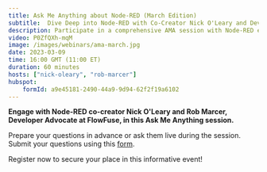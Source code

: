 ```yaml
---
title: Ask Me Anything about Node-RED (March Edition)
subtitle:  Dive Deep into Node-RED with Co-Creator Nick O'Leary and Developer Educator Rob Marcer
description: Participate in a comprehensive AMA session with Node-RED experts Nick O'Leary and Rob Marcer, exploring key insights and solutions.
video: P0ZfQXh-mqM
image: /images/webinars/ama-march.jpg
date: 2023-03-09
time: 16:00 GMT (11:00 ET) 
duration: 60 minutes
hosts: ["nick-oleary", "rob-marcer"]
hubspot:
    formId: a9e45181-2490-44a9-9d94-62f2f19a6102
---
```


**Engage with Node-RED co-creator Nick O'Leary and Rob Marcer, Developer Advocate at FlowFuse, in this Ask Me Anything session.**

<!--more-->

Prepare your questions in advance or ask them live during the session. Submit your questions using this [form](https://forms.gle/jCi3hhNg3cjw1VQE7).

Register now to secure your place in this informative event!
